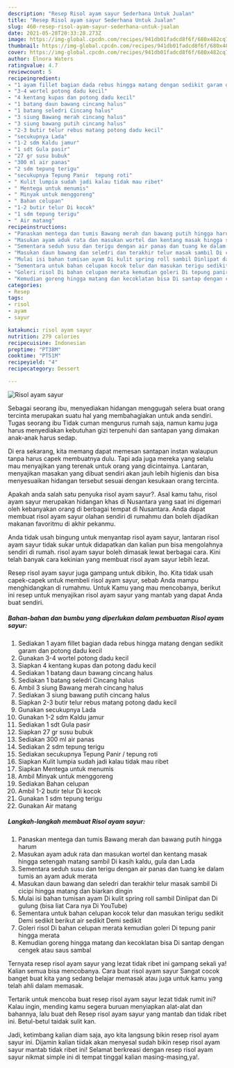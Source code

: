 ```yaml
---
description: "Resep Risol ayam sayur Sederhana Untuk Jualan"
title: "Resep Risol ayam sayur Sederhana Untuk Jualan"
slug: 460-resep-risol-ayam-sayur-sederhana-untuk-jualan
date: 2021-05-28T20:33:28.273Z
image: https://img-global.cpcdn.com/recipes/941db01fadcd8f6f/680x482cq70/risol-ayam-sayur-foto-resep-utama.jpg
thumbnail: https://img-global.cpcdn.com/recipes/941db01fadcd8f6f/680x482cq70/risol-ayam-sayur-foto-resep-utama.jpg
cover: https://img-global.cpcdn.com/recipes/941db01fadcd8f6f/680x482cq70/risol-ayam-sayur-foto-resep-utama.jpg
author: Elnora Waters
ratingvalue: 4.7
reviewcount: 5
recipeingredient:
- "1 ayam fillet bagian dada rebus hingga matang dengan sedikit garam dan potong dadu kecil"
- "3-4 wortel potong dadu kecil"
- "4 kentang kupas dan potong dadu kecil"
- "1 batang daun bawang cincang halus"
- "1 batang seledri Cincang halus"
- "3 siung Bawang merah cincang halus"
- "3 siung bawang putih cincang halus"
- "2-3 butir telur rebus matang potong dadu kecil"
- "secukupnya Lada"
- "1-2 sdm Kaldu jamur"
- "1 sdt Gula pasir"
- "27 gr susu bubuk"
- "300 ml air panas"
- "2 sdm tepung terigu"
- "secukupnya Tepung Panir  tepung roti"
- " Kulit lumpia sudah jadi kalau tidak mau ribet"
- " Mentega untuk menumis"
- " Minyak untuk menggoreng"
- " Bahan celupan"
- "1-2 butir telur Di kocok"
- "1 sdm tepung terigu"
- " Air matang"
recipeinstructions:
- "Panaskan mentega dan tumis Bawang merah dan bawang putih hingga harum"
- "Masukan ayam aduk rata dan masukan wortel dan kentang masak hingga setengah matang sambil Di kasih kaldu, gula dan Lada"
- "Sementara seduh susu dan terigu dengan air panas dan tuang ke dalam tumis an ayam aduk merata"
- "Masukan daun bawang dan seledri dan terakhir telur masak sambil Di cicipi hingga matang dan biarkan dingin"
- "Mulai isi bahan tumisan ayam Di kulit spring roll sambil Dinlipat dan Di gulung (bisa liat Cara nya Di YouTube)"
- "Sementara untuk bahan celupan kocok telur dan masukan terigu sedikit Demi sedikit berikut air sedikit Demi sedikit"
- "Goleri risol Di bahan celupan merata kemudian goleri Di tepung panir hingga merata"
- "Kemudian goreng hingga matang dan kecoklatan bisa Di santap dengan cengek atau saus sambal"
categories:
- Resep
tags:
- risol
- ayam
- sayur

katakunci: risol ayam sayur 
nutrition: 279 calories
recipecuisine: Indonesian
preptime: "PT38M"
cooktime: "PT51M"
recipeyield: "4"
recipecategory: Dessert

---
```



![Risol ayam sayur](https://img-global.cpcdn.com/recipes/941db01fadcd8f6f/680x482cq70/risol-ayam-sayur-foto-resep-utama.jpg)

Sebagai seorang ibu, menyediakan hidangan menggugah selera buat orang tercinta merupakan suatu hal yang membahagiakan untuk anda sendiri. Tugas seorang ibu Tidak cuman mengurus rumah saja, namun kamu juga harus menyediakan kebutuhan gizi terpenuhi dan santapan yang dimakan anak-anak harus sedap.

Di era  sekarang, kita memang dapat memesan santapan instan walaupun tanpa harus capek membuatnya dulu. Tapi ada juga mereka yang selalu mau menyajikan yang terenak untuk orang yang dicintainya. Lantaran, menyajikan masakan yang dibuat sendiri akan jauh lebih higienis dan bisa menyesuaikan hidangan tersebut sesuai dengan kesukaan orang tercinta. 



Apakah anda salah satu penyuka risol ayam sayur?. Asal kamu tahu, risol ayam sayur merupakan hidangan khas di Nusantara yang saat ini digemari oleh kebanyakan orang di berbagai tempat di Nusantara. Anda dapat membuat risol ayam sayur olahan sendiri di rumahmu dan boleh dijadikan makanan favoritmu di akhir pekanmu.

Anda tidak usah bingung untuk menyantap risol ayam sayur, lantaran risol ayam sayur tidak sukar untuk didapatkan dan kalian pun bisa mengolahnya sendiri di rumah. risol ayam sayur boleh dimasak lewat berbagai cara. Kini telah banyak cara kekinian yang membuat risol ayam sayur lebih lezat.

Resep risol ayam sayur juga gampang untuk dibikin, lho. Kita tidak usah capek-capek untuk membeli risol ayam sayur, sebab Anda mampu menghidangkan di rumahmu. Untuk Kamu yang mau mencobanya, berikut ini resep untuk menyajikan risol ayam sayur yang mantab yang dapat Anda buat sendiri.

<!--inarticleads1-->

##### Bahan-bahan dan bumbu yang diperlukan dalam pembuatan Risol ayam sayur:

1. Sediakan 1 ayam fillet bagian dada rebus hingga matang dengan sedikit garam dan potong dadu kecil
1. Gunakan 3-4 wortel potong dadu kecil
1. Siapkan 4 kentang kupas dan potong dadu kecil
1. Sediakan 1 batang daun bawang cincang halus
1. Sediakan 1 batang seledri Cincang halus
1. Ambil 3 siung Bawang merah cincang halus
1. Sediakan 3 siung bawang putih cincang halus
1. Siapkan 2-3 butir telur rebus matang potong dadu kecil
1. Gunakan secukupnya Lada
1. Gunakan 1-2 sdm Kaldu jamur
1. Sediakan 1 sdt Gula pasir
1. Siapkan 27 gr susu bubuk
1. Sediakan 300 ml air panas
1. Sediakan 2 sdm tepung terigu
1. Sediakan secukupnya Tepung Panir / tepung roti
1. Siapkan  Kulit lumpia sudah jadi kalau tidak mau ribet
1. Siapkan  Mentega untuk menumis
1. Ambil  Minyak untuk menggoreng
1. Sediakan  Bahan celupan
1. Ambil 1-2 butir telur Di kocok
1. Gunakan 1 sdm tepung terigu
1. Gunakan  Air matang




<!--inarticleads2-->

##### Langkah-langkah membuat Risol ayam sayur:

1. Panaskan mentega dan tumis Bawang merah dan bawang putih hingga harum
1. Masukan ayam aduk rata dan masukan wortel dan kentang masak hingga setengah matang sambil Di kasih kaldu, gula dan Lada
1. Sementara seduh susu dan terigu dengan air panas dan tuang ke dalam tumis an ayam aduk merata
1. Masukan daun bawang dan seledri dan terakhir telur masak sambil Di cicipi hingga matang dan biarkan dingin
1. Mulai isi bahan tumisan ayam Di kulit spring roll sambil Dinlipat dan Di gulung (bisa liat Cara nya Di YouTube)
1. Sementara untuk bahan celupan kocok telur dan masukan terigu sedikit Demi sedikit berikut air sedikit Demi sedikit
1. Goleri risol Di bahan celupan merata kemudian goleri Di tepung panir hingga merata
1. Kemudian goreng hingga matang dan kecoklatan bisa Di santap dengan cengek atau saus sambal




Ternyata resep risol ayam sayur yang lezat tidak ribet ini gampang sekali ya! Kalian semua bisa mencobanya. Cara buat risol ayam sayur Sangat cocok banget buat kita yang sedang belajar memasak atau juga untuk kamu yang telah ahli dalam memasak.

Tertarik untuk mencoba buat resep risol ayam sayur lezat tidak rumit ini? Kalau ingin, mending kamu segera buruan menyiapkan alat-alat dan bahannya, lalu buat deh Resep risol ayam sayur yang mantab dan tidak ribet ini. Betul-betul taidak sulit kan. 

Jadi, ketimbang kalian diam saja, ayo kita langsung bikin resep risol ayam sayur ini. Dijamin kalian tiidak akan menyesal sudah bikin resep risol ayam sayur mantab tidak ribet ini! Selamat berkreasi dengan resep risol ayam sayur nikmat simple ini di tempat tinggal kalian masing-masing,ya!.

